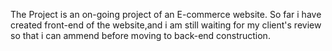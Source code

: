 The Project is an on-going project of an E-commerce website. So far i have created front-end of the website,and i am still waiting for my client's review so that i can ammend before moving to back-end construction.
